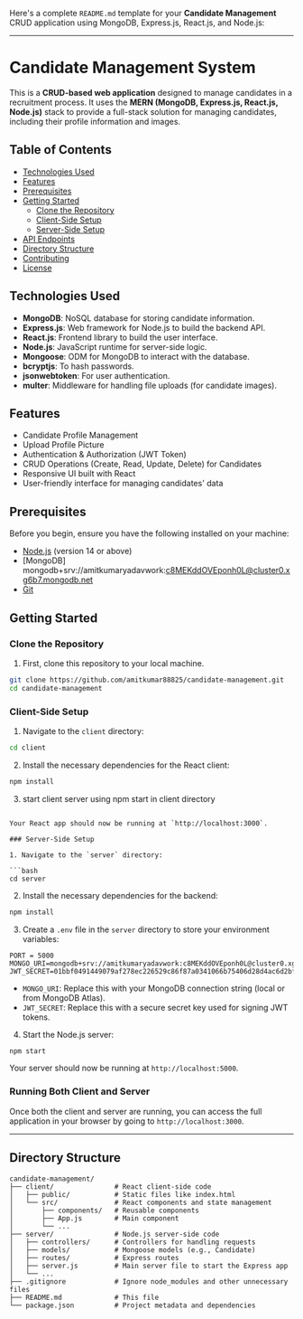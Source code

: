 Here's a complete `README.md` template for your **Candidate Management** CRUD application using MongoDB, Express.js, React.js, and Node.js:

---

# Candidate Management System

This is a **CRUD-based web application** designed to manage candidates in a recruitment process. It uses the **MERN (MongoDB, Express.js, React.js, Node.js)** stack to provide a full-stack solution for managing candidates, including their profile information and images.

## Table of Contents
- [Technologies Used](#technologies-used)
- [Features](#features)
- [Prerequisites](#prerequisites)
- [Getting Started](#getting-started)
  - [Clone the Repository](#clone-the-repository)
  - [Client-Side Setup](#client-side-setup)
  - [Server-Side Setup](#server-side-setup)
- [API Endpoints](#api-endpoints)
- [Directory Structure](#directory-structure)
- [Contributing](#contributing)
- [License](#license)

## Technologies Used

- **MongoDB**: NoSQL database for storing candidate information.
- **Express.js**: Web framework for Node.js to build the backend API.
- **React.js**: Frontend library to build the user interface.
- **Node.js**: JavaScript runtime for server-side logic.
- **Mongoose**: ODM for MongoDB to interact with the database.
- **bcryptjs**: To hash passwords.
- **jsonwebtoken**: For user authentication.
- **multer**: Middleware for handling file uploads (for candidate images).

## Features

- Candidate Profile Management
- Upload Profile Picture
- Authentication & Authorization (JWT Token)
- CRUD Operations (Create, Read, Update, Delete) for Candidates
- Responsive UI built with React
- User-friendly interface for managing candidates' data

## Prerequisites

Before you begin, ensure you have the following installed on your machine:

- [Node.js](https://nodejs.org/) (version 14 or above)
- [MongoDB] mongodb+srv://amitkumaryadavwork:c8MEKddOVEponh0L@cluster0.xg6b7.mongodb.net
- [Git](https://git-scm.com/)

## Getting Started

### Clone the Repository

1. First, clone this repository to your local machine.

```bash
git clone https://github.com/amitkumar88825/candidate-management.git
cd candidate-management
```

### Client-Side Setup

1. Navigate to the `client` directory:

```bash
cd client
```

2. Install the necessary dependencies for the React client:

```bash
npm install
```

3. start client server using npm start in client directory

```

Your React app should now be running at `http://localhost:3000`.

### Server-Side Setup

1. Navigate to the `server` directory:

```bash
cd server
```

2. Install the necessary dependencies for the backend:

```bash
npm install
```

3. Create a `.env` file in the `server` directory to store your environment variables:

```env
PORT = 5000
MONGO_URI=mongodb+srv://amitkumaryadavwork:c8MEKddOVEponh0L@cluster0.xg6b7.mongodb.net
JWT_SECRET=01bbf0491449079af278ec226529c86f87a0341066b75406d28d4ac6d2bf1b9385927cfc1b49eb061bfe2284067c03f531b717264d116ca1a4a968dc97134521

```

- `MONGO_URI`: Replace this with your MongoDB connection string (local or from MongoDB Atlas).
- `JWT_SECRET`: Replace this with a secure secret key used for signing JWT tokens.

4. Start the Node.js server:

```bash
npm start
```

Your server should now be running at `http://localhost:5000`.

### Running Both Client and Server

Once both the client and server are running, you can access the full application in your browser by going to `http://localhost:3000`.

---

## Directory Structure

```
candidate-management/
├── client/               # React client-side code
│   ├── public/           # Static files like index.html
│   └── src/              # React components and state management
│       ├── components/   # Reusable components
│       ├── App.js        # Main component
│       └── ...
├── server/               # Node.js server-side code
│   ├── controllers/      # Controllers for handling requests
│   ├── models/           # Mongoose models (e.g., Candidate)
│   ├── routes/           # Express routes
│   ├── server.js         # Main server file to start the Express app
│   └── ...
├── .gitignore            # Ignore node_modules and other unnecessary files
├── README.md             # This file
└── package.json          # Project metadata and dependencies
```

